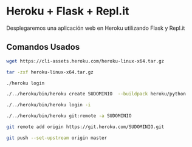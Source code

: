 # Heroku + Flask + Repl.it

Desplegaremos una aplicación web en Heroku utilizando Flask y Repl.it

## Comandos Usados

```bash
wget https://cli-assets.heroku.com/heroku-linux-x64.tar.gz

tar -zxf heroku-linux-x64.tar.gz

./heroku login

./../heroku/bin/heroku create SUDOMINIO  --buildpack heroku/python

./../heroku/bin/heroku login -i

./../heroku/bin/heroku git:remote -a SUDOMINIO

git remote add origin https://git.heroku.com/SUDOMINIO.git

git push --set-upstream origin master

```
